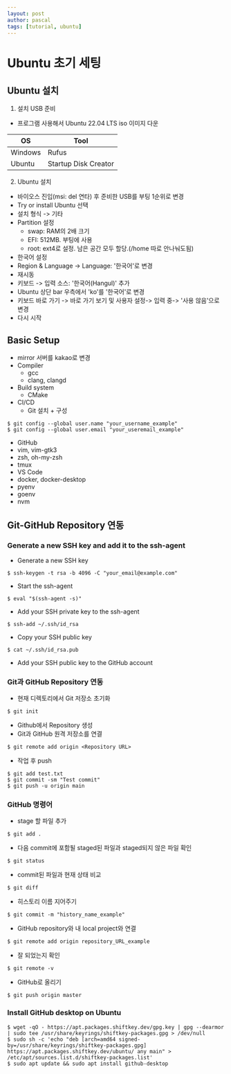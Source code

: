 ```yaml
---
layout: post
author: pascal
tags: [tutorial, ubuntu]
---
```


# Ubuntu 초기 세팅 

## Ubuntu 설치

1. 설치 USB 준비
- 프로그램 사용해서 Ubuntu 22.04 LTS iso 이미지 다운

|OS|Tool|
|---|---|
|Windows|Rufus|
|Ubuntu|Startup Disk Creator|

2. Ubuntu 설치
- 바이오스 진입(msi: del 연타) 후 준비한 USB를 부팅 1순위로 변경
- Try or install Ubuntu 선택
- 설치 형식 -> 기타
- Partition 설정
  - swap: RAM의 2배 크기
  - EFI: 512MB. 부팅에 사용
  - root: ext4로 설정. 남은 공간 모두 할당.(/home 따로 안나눠도됨)
- 한국어 설정
- Region & Language -> Language: '한국어'로 변경
- 재시동
- 키보드 -> 입력 소스: '한국어(Hangul)' 추가
- Ubuntu 상단 bar 우측에서 'ko'를 '한국어'로 변경
- 키보드 바로 가기 -> 바로 가기 보기 및 사용자 설정-> 입력 중-> '사용 않음'으로 변경
- 다시 시작

## Basic Setup

- mirror 서버를 kakao로 변경
- Compiler
  - gcc
  - clang, clangd
- Build system
  - CMake
- CI/CD
  - Git 설치 + 구성
```
$ git config --global user.name "your_username_example"
$ git config --global user.email "your_useremail_example"
```
  - GitHub
- vim, vim-gtk3
- zsh, oh-my-zsh
- tmux
- VS Code
- docker, docker-desktop
- pyenv
- goenv
- nvm

## Git-GitHub Repository 연동

### Generate a new SSH key and add it to the ssh-agent

- Generate a new SSH key
```
$ ssh-keygen -t rsa -b 4096 -C "your_email@example.com"
```
- Start the ssh-agent
```
$ eval "$(ssh-agent -s)"
```
- Add your SSH private key to the ssh-agent
```
$ ssh-add ~/.ssh/id_rsa
```
- Copy your SSH public key
```
$ cat ~/.ssh/id_rsa.pub
```
- Add your SSH public key to the GitHub account

### Git과 GitHub Repository 연동

- 현재 디렉토리에서 Git 저장소 초기화
```
$ git init
```
- Github에서 Repository 생성
- Git과 GitHub 원격 저장소를 연결
```
$ git remote add origin <Repository URL>
```
- 작업 후 push
```
$ git add test.txt
$ git commit -sm "Test commit"
$ git push -u origin main
```
### GitHub 명령어
- stage 할 파일 추가
```
$ git add .
```
- 다음 commit에 포함될 staged된 파일과 staged되지 않은 파일 확인
```
$ git status
```
- commit된 파일과 현재 상태 비교
```
$ git diff
```
- 히스토리 이름 지어주기
```
$ git commit -m "history_name_example"
```
- GitHub repository와 내 local project와 연결
```
$ git remote add origin repository_URL_example
```
- 잘 되었는지 확인
```
$ git remote -v
```
- GitHub로 올리기
```
$ git push origin master
```
  
### Install GitHub desktop on Ubuntu
```
$ wget -qO - https://apt.packages.shiftkey.dev/gpg.key | gpg --dearmor | sudo tee /usr/share/keyrings/shiftkey-packages.gpg > /dev/null
$ sudo sh -c 'echo "deb [arch=amd64 signed-by=/usr/share/keyrings/shiftkey-packages.gpg] https://apt.packages.shiftkey.dev/ubuntu/ any main" > /etc/apt/sources.list.d/shiftkey-packages.list'
$ sudo apt update && sudo apt install github-desktop
```
